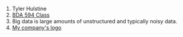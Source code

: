 1. Tyler Hulstine
2. [BDA 594 Class](https://sdsu.instructure.com/courses/162125)
3. Big data is large amounts of unstructured and typically noisy data.
4. [My company's logo](https://lh3.googleusercontent.com/p/AF1QipPWRDApQOpVRAc0pEJqeg_f3SSUnYyoYy3Ms_1Q=s680-w680-h510)
